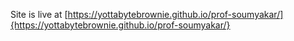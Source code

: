 Site is live at [https://yottabytebrownie.github.io/prof-soumyakar/]{https://yottabytebrownie.github.io/prof-soumyakar/}
